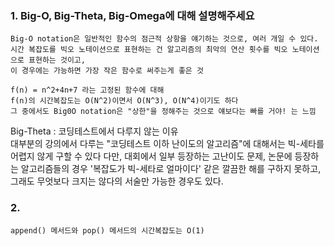 ### 1. Big-O, Big-Theta, Big-Omega에 대해 설명해주세요

```
Big-O notation은 일반적인 함수의 점근적 상항을 얘기하는 것으로, 여러 개일 수 있다.
시간 복잡도를 빅오 노테이션으로 표현하는 건 알고리즘의 최악의 연산 횟수를 빅오 노테이션으로 표현하는 것이고, 
이 경우에는 가능하면 가장 작은 함수로 써주는게 좋은 것
```
```
f(n) = n^2+4n+7 라는 고정된 함수에 대해
f(n)의 시간복잡도는 O(N^2)이면서 O(N^3), O(N^4)이기도 하다
그 중에서도 Big0O notation은 "상한"을 정해주는 것으로 얘보다는 빠를 거야! 는 느낌
```

Big-Theta : 코딩테스트에서 다루지 않는 이유 </br>
대부분의 강의에서 다루는 "코딩테스트 이하 난이도의 알고리즘"에 대해서는 빅-세타를 어렵지 않게 구할 수 있다
다만, 대회에서 일부 등장하는 고난이도 문제, 논문에 등장하는 알고리즘들의 경우 '복잡도가 빅-세타로 얼마이다' 같은 깔끔한 해를 구하지 못하고, 그래도 무엇보다 크지는 않다의 서술만
가능한 경우도 있다.


### 2. 
```
append() 메서드와 pop() 메서드의 시간복잡도는 O(1)
```
